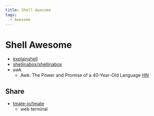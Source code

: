 ```yaml
---
title: Shell Awesome
tags:
  - Awesome
---
```


# Shell Awesome

- [explainshell](https://explainshell.com/)
- [shellinabox/shellinabox](https://github.com/shellinabox/shellinabox)
- awk
  - Awk: The Power and Promise of a 40-Year-Old Language [HN](https://news.ycombinator.com/item?id=28441887)

## Share

- [tmate-io/tmate](https://github.com/tmate-io/tmate)
  - web terminal
